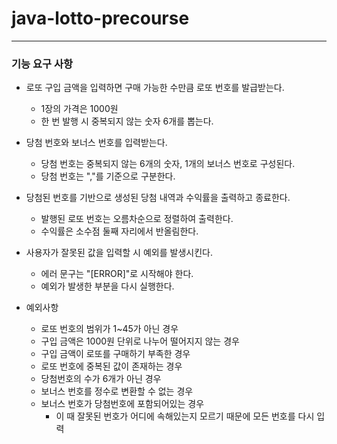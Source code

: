 # java-lotto-precourse

---

### 기능 요구 사항

- 로또 구입 금액을 입력하면 구매 가능한 수만큼 로또 번호를 발급받는다.
  - 1장의 가격은 1000원
  - 한 번 발행 시 중복되지 않는 숫자 6개를 뽑는다.
- 당첨 번호와 보너스 번호를 입력받는다.
  - 당첨 번호는 중복되지 않는 6개의 숫자, 1개의 보너스 번호로 구성된다.
  - 당첨 번호는 ","를 기준으로 구분한다.
- 당첨된 번호를 기반으로 생성된 당첨 내역과 수익률을 출력하고 종료한다.
  - 발행된 로또 번호는 오름차순으로 정렬하여 출력한다.
  - 수익률은 소수점 둘째 자리에서 반올림한다.
- 사용자가 잘못된 값을 입력할 시 예외를 발생시킨다.
  - 에러 문구는 "[ERROR]"로 시작해야 한다.
  - 예외가 발생한 부분을 다시 실행한다.


- 예외사항
  - 로또 번호의 범위가 1~45가 아닌 경우
  - 구입 금액은 1000원 단위로 나누어 떨어지지 않는 경우
  - 구입 금액이 로또를 구매하기 부족한 경우
  - 로또 번호에 중복된 값이 존재하는 경우
  - 당첨번호의 수가 6개가 아닌 경우
  - 보너스 번호를 정수로 변환할 수 없는 경우
  - 보너스 번호가 당첨번호에 포함되어있는 경우
    - 이 때 잘못된 번호가 어디에 속해있는지 모르기 때문에 모든 번호를 다시 입력